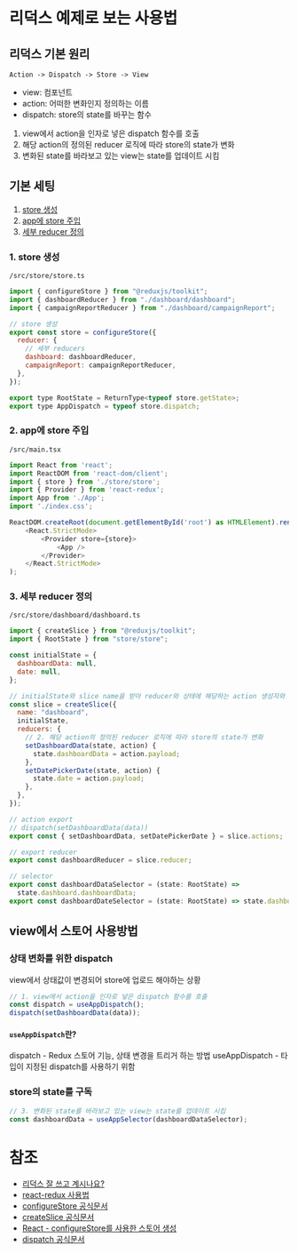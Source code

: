 # 리덕스 예제로 보는 사용법

## 리덕스 기본 원리

`Action -> Dispatch -> Store -> View`

- view: 컴포넌트
- action: 어떠한 변화인지 정의하는 이름
- dispatch: store의 state를 바꾸는 함수

1. view에서 action을 인자로 넣은 dispatch 함수를 호출
2. 해당 action의 정의된 reducer 로직에 따라 store의 state가 변화
3. 변화된 state를 바라보고 있는 view는 state를 업데이트 시킴

## 기본 세팅

1. [store 생성](#1-store-생성)
2. [app에 store 주입](#2-app에-store-주입)
3. [세부 reducer 정의](#3-세부-reducer-정의)

### 1. store 생성

`/src/store/store.ts`

```js
import { configureStore } from "@reduxjs/toolkit";
import { dashboardReducer } from "./dashboard/dashboard";
import { campaignReportReducer } from "./dashboard/campaignReport";

// store 생성
export const store = configureStore({
  reducer: {
    // 세부 reducers
    dashboard: dashboardReducer,
    campaignReport: campaignReportReducer,
  },
});

export type RootState = ReturnType<typeof store.getState>;
export type AppDispatch = typeof store.dispatch;
```

### 2. app에 store 주입

`/src/main.tsx`

```js
import React from 'react';
import ReactDOM from 'react-dom/client';
import { store } from './store/store';
import { Provider } from 'react-redux';
import App from './App';
import './index.css';

ReactDOM.createRoot(document.getElementById('root') as HTMLElement).render(
    <React.StrictMode>
        <Provider store={store}>
            <App />
        </Provider>
    </React.StrictMode>
);
```

### 3. 세부 reducer 정의

`/src/store/dashboard/dashboard.ts`

```js
import { createSlice } from "@reduxjs/toolkit";
import { RootState } from "store/store";

const initialState = {
  dashboardData: null,
  date: null,
};

// initialState와 slice name을 받아 reducer와 상태에 해당하는 action 생성자와 action type을 자동으로 생성
const slice = createSlice({
  name: "dashboard",
  initialState,
  reducers: {
    // 2. 해당 action의 정의된 reducer 로직에 따라 store의 state가 변화
    setDashboardData(state, action) {
      state.dashboardData = action.payload;
    },
    setDatePickerDate(state, action) {
      state.date = action.payload;
    },
  },
});

// action export
// dispatch(setDashboardData(data))
export const { setDashboardData, setDatePickerDate } = slice.actions;

// export reducer
export const dashboardReducer = slice.reducer;

// selector
export const dashboardDataSelector = (state: RootState) =>
  state.dashboard.dashboardData;
export const dashboardDateSelector = (state: RootState) => state.dashboard.date;
```

## view에서 스토어 사용방법

### 상태 변화를 위한 dispatch

view에서 상태값이 변경되어 store에 업로드 해야하는 상황

```js
// 1. view에서 action을 인자로 넣은 dispatch 함수를 호출
const dispatch = useAppDispatch();
dispatch(setDashboardData(data));
```
#### `useAppDispatch`란?
dispatch - Redux 스토어 기능, 상태 변경을 트리거 하는 방법
useAppDispatch - 타입이 지정된 dispatch를 사용하기 위함

### store의 state를 구독

```js
// 3. 변화된 state를 바라보고 있는 view는 state를 업데이트 시킴
const dashboardData = useAppSelector(dashboardDataSelector);
```

# 참조

- [리덕스 잘 쓰고 계시나요?](https://ridicorp.com/story/how-to-use-redux-in-ridi/)
- [react-redux 사용법](https://kyounghwan01.github.io/blog/React/redux/redux-basic/#react-redux-%E1%84%89%E1%85%A1%E1%84%8B%E1%85%AD%E1%86%BC%E1%84%87%E1%85%A5%E1%86%B8)
- [configureStore 공식문서](https://redux-toolkit.js.org/api/configureStore)
- [createSlice 공식문서](https://redux-toolkit.js.org/api/createSlice)
- [React - configureStore를 사용한 스토어 생성](https://phsun102.tistory.com/103)
- [dispatch 공식문서](https://react-redux.js.org/using-react-redux/connect-mapdispatch)
